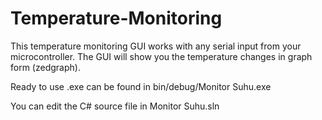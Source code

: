 # Temperature-Monitoring
This temperature monitoring GUI works with any serial input from your  microcontroller. The GUI will show you the temperature changes in graph form (zedgraph).

Ready to use .exe can be found in  bin/debug/Monitor Suhu.exe

You can edit the C# source file in Monitor Suhu.sln
